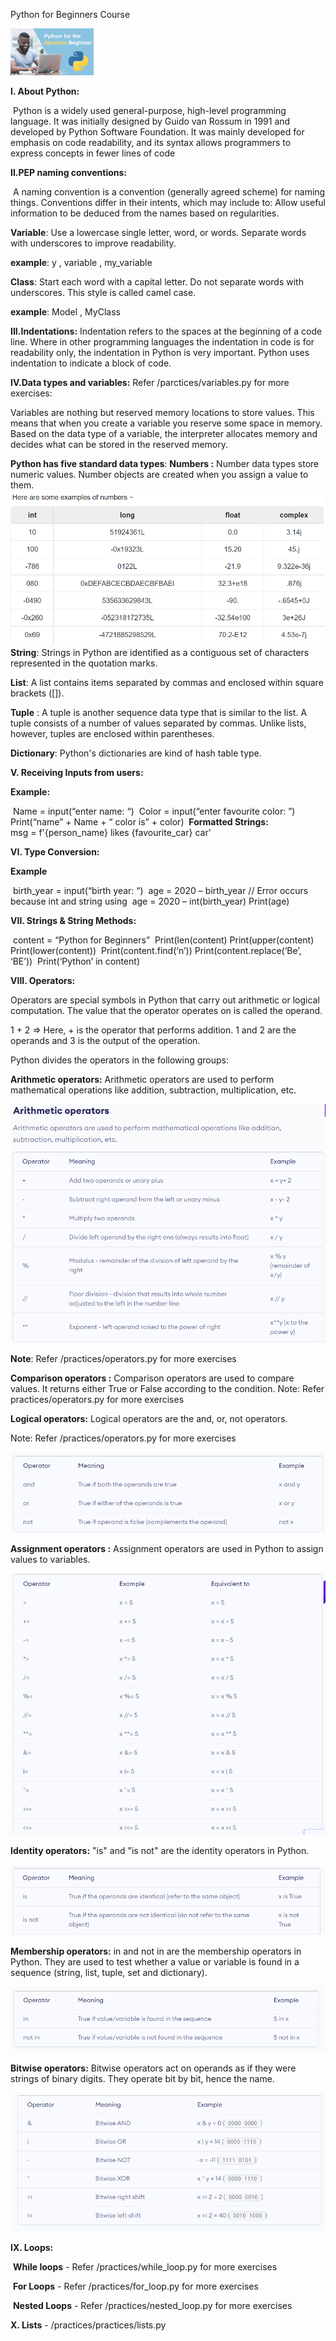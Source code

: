 Python for Beginners Course

<img src="media/python-absolute-beginners.jpg" style="zoom:13%;" />

**I. About Python:** 

​    Python is a widely used general-purpose, high-level programming language. It was initially designed by Guido van Rossum in 1991 and developed by Python Software Foundation. It was mainly developed for emphasis on code readability, and its syntax allows programmers to express concepts in fewer lines of code

**II.PEP naming conventions:**

​    A naming convention is a convention (generally agreed scheme) for naming things. Conventions differ in their intents, which may include to: Allow useful information to be deduced from the names based on regularities.

**Variable**: Use a lowercase single letter, word, or words. Separate words with underscores to improve readability. 

**example**: y , variable , my_variable

**Class**: Start each word with a capital letter. Do not separate words with underscores. This style is called camel case.

**example**: Model , MyClass

**III.Indentations:**
	Indentation refers to the spaces at the beginning of a code line. Where in other programming languages the indentation in code is for readability only, the indentation in Python is very important. Python uses indentation to indicate a block of code.

**IV.Data types and variables:**	Refer /parctices/variables.py for more exercises: 

Variables are nothing but reserved memory locations to store values. This means that when you create a variable you reserve some space in memory. Based on the data type of a variable, the interpreter allocates memory and decides what can be stored in the reserved memory.

**Python has five standard data types**:
**Numbers :** Number data types store numeric values. Number objects are created when you assign a value to them.
![pythonnumbers](media/pythonnumbers.PNG)**String**: Strings in Python are identified as a contiguous set of characters represented in the quotation marks.

**List**: A list contains items separated by commas and enclosed within square brackets ([]).

**Tuple** : A tuple is another sequence data type that is similar to the list. A tuple consists of a number of values separated by commas. Unlike lists, however, tuples are enclosed within parentheses.

**Dictionary**: Python's dictionaries are kind of hash table type. 

**V. Receiving Inputs from users:**

**Example:** 

​		Name = input(“enter name: “)
​		Color = input(“enter favourite color: ”)
​		Print(“name” + Name + “ color is” + color)
​	**Formatted Strings:**	
​		msg = f'{person_name} likes {favourite_car} car'

**VI. Type Conversion:**

**Example**

​		birth_year = input(“birth year: “)
​        age  = 2020 – birth_year // Error occurs because int and string using
​        age = 2020 – int(birth_year)
​        Print(age)

**VII. Strings & String Methods:**

​        content = “Python for Beginners”
​        Print(len(content)
​        Print(upper(content)
​        Print(lower(content))
​        Print(content.find(‘n’))
​        Print(content.replace(‘Be’, ‘BE’))
​        Print(‘Python’ in content)

**VIII. Operators:** 

Operators are special symbols in Python that carry out arithmetic or logical computation. The value that the operator operates on is called the operand.

1 + 2 => Here, + is the operator that performs addition. 1 and 2 are the operands and 3 is the output of the operation.

Python divides the operators in the following groups:

**Arithmetic operators:** Arithmetic operators are used to perform mathematical operations like addition, subtraction, multiplication, etc.

![arithmaticoperators](media/arithmaticoperators.PNG)

**Note**: Refer /practices/operators.py for more exercises

**Comparison operators :** Comparison operators are used to compare values. It returns either True or False according to the condition.
Note: Refer practices/operators.py for more exercises

**Logical operators:** Logical operators are the and, or, not operators.

Note: Refer /practices/operators.py for more exercises

![logical](media/logical.PNG)

**Assignment operators :** Assignment operators are used in Python to assign values to variables.

![assignment](media/assignment.PNG)



**Identity operators:** "is" and "is not" are the identity operators in Python.

![identityOperators](media/identityOperators.PNG)

**Membership operators:** in and not in are the membership operators in Python. They are used to test whether a value or variable is found in a sequence (string, list, tuple, set and dictionary).

![membershipOperators](media/membershipOperators.PNG)

**Bitwise operators:** Bitwise operators act on operands as if they were strings of binary digits. They operate bit by bit, hence the name.

![bitwiseOperators](media/bitwiseOperators.PNG)

**IX. Loops:**

​    **While loops** - Refer /practices/while_loop.py for more exercises

​	**For Loops** - Refer /practices/for_loop.py for more exercises

​	**Nested Loops** - Refer /practices/nested_loop.py for more exercises

**X. Lists** - /practices/practices/lists.py



